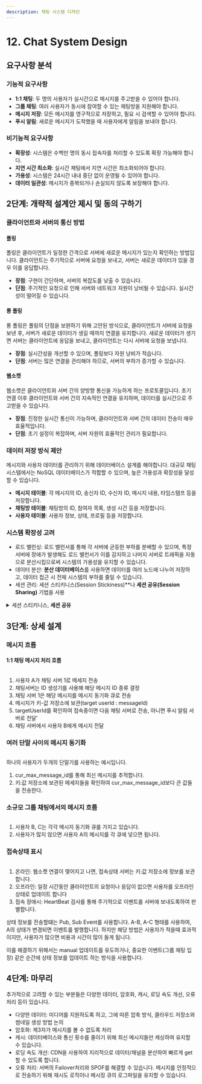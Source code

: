```yaml
---
description: 채팅 시스템 디자인
---
```


# 12. Chat System Design

## 요구사항 분석

### 기능적 요구사항

* **1:1 채팅**: 두 명의 사용자가 실시간으로 메시지를 주고받을 수 있어야 합니다.
* **그룹 채팅**: 여러 사용자가 동시에 참여할 수 있는 채팅방을 지원해야 합니다.
* **메시지 저장**: 모든 메시지를 영구적으로 저장하고, 필요 시 검색할 수 있어야 합니다.
* **푸시 알림**: 새로운 메시지가 도착했을 때 사용자에게 알림을 보내야 합니다.

### 비기능적 요구사항

* **확장성**: 시스템은 수백만 명의 동시 접속자를 처리할 수 있도록 확장 가능해야 합니다.
* **지연 시간 최소화**: 실시간 채팅에서 지연 시간은 최소화되어야 합니다.
* **가용성**: 시스템은 24시간 내내 중단 없이 운영될 수 있어야 합니다.
* **데이터 일관성**: 메시지가 중복되거나 손실되지 않도록 보장해야 합니다.



## 2단계: 개략적 설계안 제시 및 동의 구하기

### 클라이언트와 서버의 통신 방법

#### 폴링

폴링은 클라이언트가 일정한 간격으로 서버에 새로운 메시지가 있는지 확인하는 방법입니다. 클라이언트는 주기적으로 서버에 요청을 보내고, 서버는 새로운 데이터가 있을 경우 이를 응답합니다.

* **장점**: 구현이 간단하며, 서버의 복잡도를 낮출 수 있습니다.
* **단점**: 주기적인 요청으로 인해 서버와 네트워크 자원이 낭비될 수 있습니다. 실시간성이 떨어질 수 있습니다.

#### 롱 폴링

롱 폴링은 폴링의 단점을 보완하기 위해 고안된 방식으로, 클라이언트가 서버에 요청을 보낸 후, 서버가 새로운 데이터가 생길 때까지 연결을 유지합니다. 새로운 데이터가 생기면 서버는 클라이언트에 응답을 보내고, 클라이언트는 다시 서버에 요청을 보냅니다.

* **장점**: 실시간성을 개선할 수 있으며, 폴링보다 자원 낭비가 적습니다.
* **단점**: 서버는 많은 연결을 관리해야 하므로, 서버의 부하가 증가할 수 있습니다.

#### 웹소켓

웹소켓은 클라이언트와 서버 간의 양방향 통신을 가능하게 하는 프로토콜입니다. 초기 연결 이후 클라이언트와 서버 간의 지속적인 연결을 유지하며, 데이터를 실시간으로 주고받을 수 있습니다.

* **장점**: 진정한 실시간 통신이 가능하며, 클라이언트와 서버 간의 데이터 전송이 매우 효율적입니다.
* **단점**: 초기 설정이 복잡하며, 서버 자원의 효율적인 관리가 필요합니다.



### 데이터 저장 방식 제안

메시지와 사용자 데이터를 관리하기 위해 데이터베이스 설계를 해야합니다. 대규모 채팅 시스템에서는 NoSQL 데이터베이스가 적합할 수 있으며, 높은 가용성과 확장성을 달성할 수 있습니다.

* **메시지 테이블**: 각 메시지의 ID, 송신자 ID, 수신자 ID, 메시지 내용, 타임스탬프 등을 저장합니다.
* **채팅방 테이블**: 채팅방의 ID, 참여자 목록, 생성 시간 등을 저장합니다.
* **사용자 테이블**: 사용자 정보, 상태, 프로필 등을 저장합니다.



### 시스템 확장성 고려

* 로드 밸런싱: 로드 밸런서를 통해 각 서버에 균등한 부하를 분배할 수 있으며, 특정 서버에 장애가 발생해도 로드 밸런서가 이를 감지하고 나머지 서버로 트래픽을 자동으로 분산시킴으로써 시스템의 가용성을 유지할 수 있습니다.
* 데이터 분산: **분산 데이터베이스**를 사용하면 데이터를 여러 노드에 나누어 저장하고, 데이터 접근 시 전체 시스템의 부하를 줄일 수 있습니다.
* 세션 관리: 세션 스티키니스(Session Stickiness)\*\*나 **세션 공유(Session Sharing)** 기법을 사용

<details>

<summary>세션 스티키니스, <strong>세션 공유</strong></summary>

* **세션 스티키니스**: 사용자의 세션을 최초에 연결된 서버에 고정시켜, 해당 사용자의 모든 요청이 같은 서버로 전달되도록 합니다. 이는 세션 관리의 복잡성을 줄여주지만, 특정 서버에 부하가 집중될 수 있습니다.
* **세션 공유**: Redis나 Memcached 같은 **분산 캐시**를 사용해 모든 서버가 동일한 세션 정보를 공유하도록 합니다. 이를 통해 사용자가 어떤 서버에 연결되더라도 세션 일관성이 유지됩니다.

</details>



## 3단계: 상세 설계

### 메시지 흐름

#### 1:1 채팅 메시지 처리 흐름

<figure><img src="../../.gitbook/assets/image (228).png" alt=""><figcaption></figcaption></figure>

1. 사용자 A가 채팅 서버 1로 메세지 전송
2. 채팅서버는 ID 생성기를 사용해 해당 메시지 ID 종류 결정
3. 채팅 서버 1은 해당 메시지를 메시지 동기화 큐로 전송
4. 메시지가 키-값 저장소에 보관(target userId : messageId)
5. targetUserId를 확인하여 접속중이면 다음 채팅 서버로 전송, 아니면 푸시 알림 서버로 전달'
6. 채팅 서버에서 사용자 B에게 메시지 전달

### 여러 단말 사이의 메시지 동기화

<figure><img src="../../.gitbook/assets/image (229).png" alt=""><figcaption></figcaption></figure>

하나의 사용자가 두개의 단말기를 사용하는 예시입니다.

1. cur\_max\_message\_id를 통해 최신 메시지를 추적합니다.
2. 키:값 저장소에 보관된 메세지들을 확인하여 cur\_max\_message\_id보다 큰 값들을 전송한다.



### 소규모 그룹 채팅에서의 메시지 흐름

<figure><img src="../../.gitbook/assets/image (230).png" alt=""><figcaption></figcaption></figure>

1. 사용자 B, C는 각각 메시지 동기화 큐를 가지고 있습니다.
2. 사용자가 많지 않으면 사용자 A의 메시지를 각 큐에 넣으면 됩니다.



### 접속상태 표시

<figure><img src="../../.gitbook/assets/image (231).png" alt=""><figcaption></figcaption></figure>

1. 온라인: 웹소켓 연결이 맺어지고 나면, 접속상태 서버는 키:값 저장소에 정보를 보관합니다.
2. 오프라인: 일정 시간동안 클라이언트의 요청이나 응답이 없으면 사용자를 오프라인 상태로 업데이트 합니다
3. 접속 장애시: HeartBeat 검사를 통해 주기적으로 이벤트를 서버에 보내도록하여 판별합니다.

상태 정보를 전송할떄는 Pub, Sub Event를 사용합니다. A-B, A-C 형태를 사용하여, A의 상태가 변경되면 이벤트를 발행합니다. 하지만 해당 방법은 사용자가 적을때 효과적이지만, 사용자가 많으면 비용과 시간이 많이 들게 됩니다.

이를 해결하기 위해서는 manual 업데이트를 유도하거나, 중요한 이벤트(그룹 채팅 입장) 같은 순간에 상태 정보를 업데이트 하는 방식을 사용합니다.



## 4단계: 마무리

추가적으로 고려할 수 있는 부분들은 다양한 데이터, 암호화, 캐시, 로딩 속도 개선, 오류 처리 등이 있습니다.

* 다양한 데이터: 미디어를 지원하도록 하고, 그에 따른 압축 방식, 클라우드 저장소와 썸네일 생성 방법 논의
* 암호화: 제3자가 메시지를 볼 수 없도록 처리
* 캐시: 데이터베이스와 통신 횟수를 줄이기 위해 최신 메시지들만 캐싱하여 유지할 수 있습니다.
* 로딩 속도 개선: CDN을 사용하여 지리적으로 데이터/채널을 분산하여 빠르게 get 할 수 있도록 합니다.
* 오류 처리: 서버의 Failover처리와 SPOF를 해결할 수 있습니다. 메시지를 안정적으로 전송하기 위해 재시도 로직이나 메시징 큐의 로그파일을 유지할 수 있습니다.

